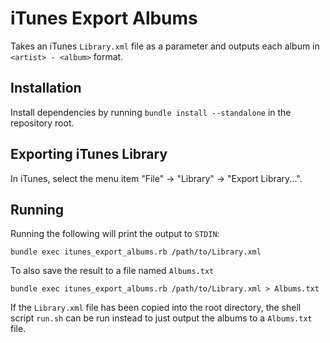# iTunes Export Albums

Takes an iTunes `Library.xml` file as a parameter and outputs each album in `<artist> - <album>` format.

## Installation

Install dependencies by running `bundle install --standalone` in the repository root.

## Exporting iTunes Library

In iTunes, select the menu item "File" -> "Library" -> "Export Library...".

## Running

Running the following will print the output to `STDIN`:

	bundle exec itunes_export_albums.rb /path/to/Library.xml

To also save the result to a file named `Albums.txt`

	bundle exec itunes_export_albums.rb /path/to/Library.xml > Albums.txt

If the `Library.xml` file has been copied into the root directory, the shell script `run.sh` can be run instead to just output the albums to a `Albums.txt` file.
